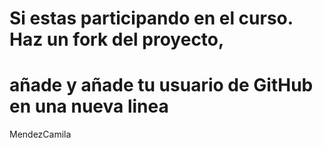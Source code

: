 # Si estas participando en el curso. Haz un fork del proyecto,
# añade y añade tu usuario de GitHub en una nueva linea

MendezCamila